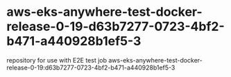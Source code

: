 # aws-eks-anywhere-test-docker-release-0-19-d63b7277-0723-4bf2-b471-a440928b1ef5-3
repository for use with E2E test job aws-eks-anywhere-test-docker-release-0-19:d63b7277-0723-4bf2-b471-a440928b1ef5-3
